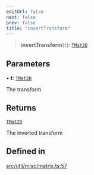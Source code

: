 ```yaml
---
editUrl: false
next: false
prev: false
title: "invertTransform"
---
```


> **invertTransform**(`t`): [`TMat2D`](/api/type-aliases/tmat2d/)

## Parameters

• **t**: [`TMat2D`](/api/type-aliases/tmat2d/)

The transform

## Returns

[`TMat2D`](/api/type-aliases/tmat2d/)

The inverted transform

## Defined in

[src/util/misc/matrix.ts:57](https://github.com/fabricjs/fabric.js/blob/v6.0.0-rc4/src/util/misc/matrix.ts#L57)
